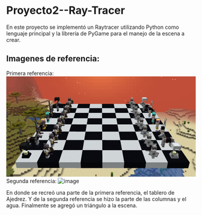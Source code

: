 # Proyecto2--Ray-Tracer

En este proyecto se implementó un Raytracer utilizando Python como lenguaje principal y la librería de PyGame para el manejo de la escena a crear.

## Imagenes de referencia:
Primera referencia:
![image](https://github.com/eliasalvarado/Proyecto2--Ray-Tracer/blob/main/imagenRef1.jpeg)
Segunda referencia:
![image](https://github.com/eliasalvarado/Proyecto2--Ray-Tracer/blob/main/ImagenRef2.png)

En donde se recreó una parte de la primera referencia, el tablero de Ajedrez. Y de la segunda referencia se hizo la parte de las columnas y el agua. Finalmente se agregó un triángulo a la escena.
